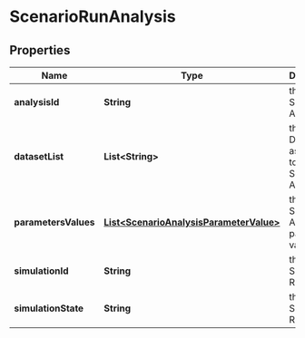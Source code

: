 

# ScenarioRunAnalysis


## Properties

Name | Type | Description | Notes
------------ | ------------- | ------------- | -------------
**analysisId** | **String** | the Simulator Analysis Id | 
**datasetList** | **List&lt;String&gt;** | the list of Dataset Id associated to this Scenario Analysis |  [optional]
**parametersValues** | [**List&lt;ScenarioAnalysisParameterValue&gt;**](ScenarioAnalysisParameterValue.md) | the list of Simulator Analysis parameters values |  [optional]
**simulationId** | **String** | the Simulation Run Id |  [optional] [readonly]
**simulationState** | **String** | the Simulation Run State |  [optional] [readonly]



